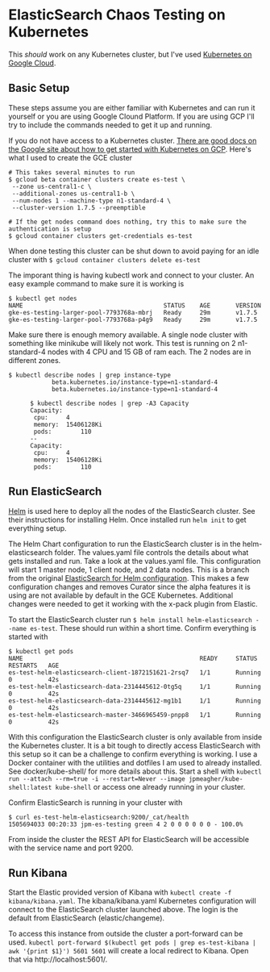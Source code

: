 # ElasticSearch Chaos Testing on Kubernetes

This _should_ work on any Kubernetes cluster, but I've used [Kubernetes on Google Cloud](https://cloud.google.com/container-engine/docs/).

## Basic Setup

These steps assume you are either familiar with Kubernetes and can run it yourself or you are using Google Clound Platform. If you are using GCP I'll try to include the commands needed to get it up and running.

If you do not have access to a Kubernetes cluster. [There are good docs on the Google site about how to get started with Kubernetes on GCP](https://cloud.google.com/container-engine/docs/quickstart). Here's what I used to create the GCE cluster

```
# This takes several minutes to run
$ gcloud beta container clusters create es-test \
 --zone us-central1-c \
 --additional-zones us-central1-b \
 --num-nodes 1 --machine-type n1-standard-4 \
 --cluster-version 1.7.5 --preemptible

# If the get nodes command does nothing, try this to make sure the authentication is setup
$ gcloud container clusters get-credentials es-test
```

When done testing this cluster can be shut down to avoid paying for an idle cluster with `$ gcloud container clusters delete es-test`

The imporant thing is having kubectl work and connect to your cluster. An easy example command to make sure it is working is

```
$ kubectl get nodes
NAME                                       STATUS    AGE       VERSION
gke-es-testing-larger-pool-7793768a-mbrj   Ready     29m       v1.7.5
gke-es-testing-larger-pool-7793768a-p4g9   Ready     29m       v1.7.5
```

Make sure there is enough memory available. A single node cluster with something like minikube will likely not work. This test is running on 2 n1-standard-4 nodes with 4 CPU and 15 GB of ram each. The 2 nodes are in different zones.

```
$ kubectl describe nodes | grep instance-type
			beta.kubernetes.io/instance-type=n1-standard-4
			beta.kubernetes.io/instance-type=n1-standard-4

      $ kubectl describe nodes | grep -A3 Capacity
      Capacity:
       cpu:		4
       memory:	15406128Ki
       pods:		110
      --
      Capacity:
       cpu:		4
       memory:	15406128Ki
       pods:		110

```

## Run ElasticSearch

[Helm](https://github.com/kubernetes/helm) is used here to deploy all the nodes of the ElasticSearch cluster. See their instructions for installing Helm. Once installed run `helm init` to get everything setup.

The Helm Chart configuration to run the ElasticSearch cluster is in the helm-elasticsearch folder. The values.yaml file controls the details about what gets installed and run. Take a look at the values.yaml file. This configuration will start 1 master node, 1 client node, and 2 data nodes. This is a branch from the original [ElasticSearch for Helm configuration](https://github.com/clockworksoul/helm-elasticsearch). This makes a few configuration changes and removes Curator since the alpha features it is using are not available by default in the GCE Kubernetes. Additional changes were needed to get it working with the x-pack plugin from Elastic.

To start the ElasticSearch cluster run `$ helm install helm-elasticsearch --name es-test`. These should run within a short time. Confirm everything is started with

```
$ kubectl get pods
NAME                                                 READY     STATUS    RESTARTS   AGE
es-test-helm-elasticsearch-client-1872151621-2rsq7   1/1       Running   0          42s
es-test-helm-elasticsearch-data-2314445612-0tg5q     1/1       Running   0          42s
es-test-helm-elasticsearch-data-2314445612-mg1b1     1/1       Running   0          42s
es-test-helm-elasticsearch-master-3466965459-pnpp8   1/1       Running   0          42s
```

With this configuration the ElasticSearch cluster is only available from inside the Kubernetes cluster. It is a bit tough to directly access ElasticSearch with this setup so it can be a challenge to confirm everything is working. I use a Docker container with the utilities and dotfiles I am used to already installed. See docker/kube-shell/ for more details about this. Start a shell with `kubectl run --attach --rm=true -i --restart=Never --image jpmeagher/kube-shell:latest kube-shell` or access one already running in your cluster.

Confirm ElasticSearch is running in your cluster with

```
$ curl es-test-helm-elasticsearch:9200/_cat/health
1505694033 00:20:33 jpm-es-testing green 4 2 0 0 0 0 0 0 - 100.0%
```

From inside the cluster the REST API for ElasticSearch will be accessible with the service name and port 9200.

## Run Kibana

Start the Elastic provided version of Kibana with `kubectl create -f kibana/kibana.yaml`. The kibana/kibana.yaml Kubernetes configuration will connect to the ElasticSearch cluster launched above. The login is the default from ElasticSearch (elastic/changeme).

To access this instance from outside the cluster a port-forward can be used. `kubectl port-forward $(kubectl get pods | grep es-test-kibana | awk '{print $1}') 5601 5601` will create a local redirect to Kibana. Open that via http://localhost:5601/. 
